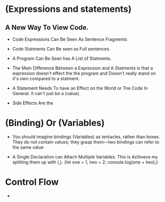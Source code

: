 # (Expressions and statements)


## A New Way To View Code. 

* Code Expressions Can Be Seen As Sentence Fragments 

* Code Statments Can Be seen as Full sentences.

* A Program Can Be Seen has A List of Statments.

* The Main Difference Between a Expression and A Statments is that a expression doesn't effect the the program and Doesn't really stand on it's own compared to a statment.

* A Statement Needs To have an Effect on the World or Tne Code In General. It can't just be a (value). 

* Side Effects Are the 


# (Binding) Or (Variables)

* You should imagine bindings (Variables) as tentacles, rather than boxes. They do not contain values; they grasp them—two bindings can refer to the same value

* A Single Declaration can Attach Multiple Variables. This is Achiveve my spliiting them up with (,). 
{let one = 1, two = 2;
console.log(one + two);}

# Control Flow

- 